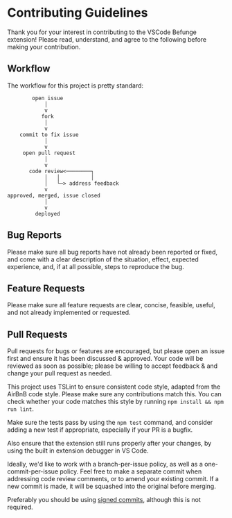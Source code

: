 
# Contributing Guidelines

Thank you for your interest in contributing to the VSCode Befunge extension! Please read, understand, and agree to the following before making your contribution.

## Workflow

The workflow for this project is pretty standard:

```none
        open issue
            │
            v
           fork
            │
            v
    commit to fix issue
            │
            v
     open pull request
            │
            v
       code review<────────┐
            │   │          │
            │   └─> address feedback
            v
approved, merged, issue closed
            │
            v
         deployed
```

## Bug Reports

Please make sure all bug reports have not already been reported or fixed, and come with a clear description of the situation, effect, expected experience, and, if at all possible, steps to reproduce the bug.

## Feature Requests

Please make sure all feature requests are clear, concise, feasible, useful, and not already implemented or requested.

## Pull Requests

Pull requests for bugs or features are encouraged, but please open an issue first and ensure it has been discussed & approved. Your code will be reviewed as soon as possible; please be willing to accept feedback & and change your pull request as needed.

This project uses TSLint to ensure consistent code style, adapted from the AirBnB code style. Please make sure any contributions match this. You can check whether your code matches this style by running `npm install && npm run lint`.

Make sure the tests pass by using the `npm test` command, and consider adding a new test if appropriate, especially if your PR is a bugfix.

Also ensure that the extension still runs properly after your changes, by using the built in extension debugger in VS Code.

Ideally, we'd like to work with a branch-per-issue policy, as well as a one-commit-per-issue policy. Feel free to make a separate commit when addressing code review comments, or to amend your existing commit. If a new commit is made, it will be squashed into the original before merging.

Preferably you should be using [signed commits](https://help.github.com/en/articles/signing-commits), although this is not required.
